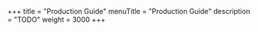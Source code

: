 +++
title = "Production Guide"
menuTitle = "Production Guide"
description = "TODO"
weight = 3000
+++




